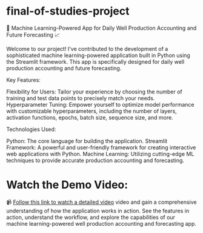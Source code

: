 # final-of-studies-project
🚀 Machine Learning-Powered App for Daily Well Production Accounting and Future Forecasting 📈

Welcome to our project! I've contributed to the development of a sophisticated machine learning-powered application built in Python using the Streamlit framework. This app is specifically designed for daily well production accounting and future forecasting.

Key Features:

Flexibility for Users: Tailor your experience by choosing the number of training and test data points to precisely match your needs.
Hyperparameter Tuning: Empower yourself to optimize model performance with customizable hyperparameters, including the number of layers, activation functions, epochs, batch size, sequence size, and more.

Technologies Used:

Python: The core language for building the application.
Streamlit Framework: A powerful and user-friendly framework for creating interactive web applications with Python.
Machine Learning: Utilizing cutting-edge ML techniques to provide accurate production accounting and forecasting.

# Watch the Demo Video: 
📹 [Follow this link to watch a detailed video](https://drive.google.com/file/d/1ufQzeZS728JZ0LufR9Dx3dU7UGjQOg_Y/view?usp=sharing) video and gain a comprehensive understanding of how the application works in action. See the features in action, understand the workflow, and explore the capabilities of our machine learning-powered well production accounting and forecasting app.
